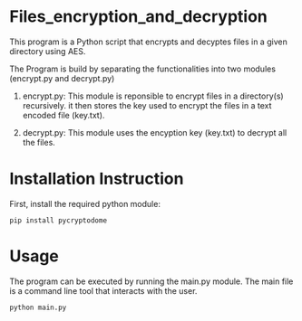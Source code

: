 # Files_encryption_and_decryption
 
This program is a Python script that encrypts and decyptes files in a given directory using AES.

The Program is build by separating the functionalities into two modules (encrypt.py and decrypt.py)

1. encrypt.py: This module is reponsible to encrypt files in a directory(s) recursively. it then stores the key used to encrypt the files in a text encoded file (key.txt).

2. decrypt.py: This module uses the encyption key (key.txt) to decrypt all the files.

# Installation Instruction
First, install the required python module:

```
pip install pycryptodome
```
# Usage
The program can be executed by running the main.py module. The main file is a command line tool that interacts with the user.
```
python main.py
```
